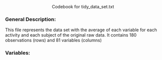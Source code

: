 <div style='text-align:center;'>Codebook for tidy_data_set.txt </div>

### General Description:
  This file represents the data set with the average of each variable for each activity and each subject of the original raw data.
  It contains 180 observations (rows) and 81 variables (columns)
### Variables:
